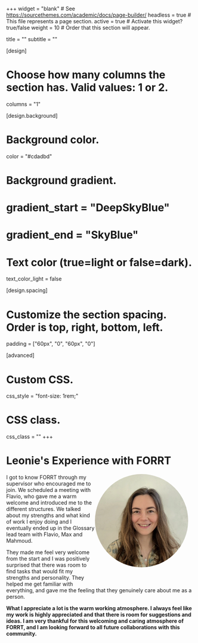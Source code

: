 +++
widget = "blank"  # See https://sourcethemes.com/academic/docs/page-builder/
headless = true  # This file represents a page section.
active = true  # Activate this widget? true/false
weight = 10  # Order that this section will appear.

title = ""
subtitle = ""

[design]
  # Choose how many columns the section has. Valid values: 1 or 2.
  columns = "1"

[design.background]

  # Background color.
  color = "#cdadbd"
  
  # Background gradient.
  # gradient_start = "DeepSkyBlue"
  # gradient_end = "SkyBlue"
  
  # Text color (true=light or false=dark).
  text_color_light = false

[design.spacing]
  # Customize the section spacing. Order is top, right, bottom, left.
  padding = ["60px", "0", "60px", "0"]

[advanced]
 # Custom CSS. 
 css_style = "font-size: 1rem;"
 
 # CSS class.
 css_class = ""
+++

# Leonie's Experience with FORRT

<div style="float: right; margin: 0 1rem 1rem 0; text-align: center;">
  <div style="width: 250px; height: 250px; border-radius: 50%; overflow: hidden;">
    <img
      src="testimonials/leonie.webp"
      alt="Leonie Portrait"
      style="width: 100%; height: 100%; object-fit: cover;"
    >
  </div>
  <div style="margin-top: 0.5rem;">
    <a href="mailto:dudda@essb.eur.nl" title="Email" style="margin-right: 0.5rem;">
      <i class="fas fa-envelope fa-2x" aria-hidden="true"></i>
    </a>
    <a href="https://orcid.org/0009-0000-0759-7354" title="ORCiD">
      <i class="ai ai-orcid fa-2x" aria-hidden="true"></i>
    </a>
  </div>
</div>

I got to know FORRT through my supervisor who encouraged me to join. We scheduled a meeting with Flavio, who gave me a warm welcome and introduced me to the different structures. We talked about my strengths and what kind of work I enjoy doing and I eventually ended up in the Glossary lead team with Flavio, Max and Mahmoud.

They made me feel very welcome from the start and I was positively surprised that there was room to find tasks that would fit my strengths and personality.
They helped me get familiar with everything, and gave me the feeling that they genuinely care about me as a person. 

**What I appreciate a lot is the warm working atmosphere. I always feel like my work is highly appreciated and that there is room for suggestions and ideas. I am very thankful for this welcoming and caring atmosphere of FORRT, and I am looking forward to all future collaborations with this community.**
